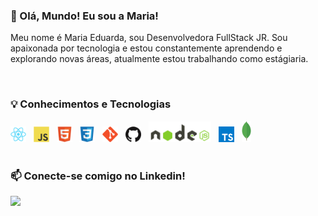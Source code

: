 ### 👋 Olá, Mundo! Eu sou a Maria!

Meu nome é Maria Eduarda, sou Desenvolvedora FullStack JR. Sou apaixonada por tecnologia e estou constantemente aprendendo e explorando novas áreas, atualmente estou trabalhando como estágiaria.

<br />

###  💡 Conhecimentos e Tecnologias

<div>
  <img src="./images/react.png" width="25" title="React"/> &nbsp;
  <img src="./images/js.png" width="25" title="JavaScript"/> &nbsp;
  <img src="./images/html.png" width="25" title="HTML5"/> &nbsp;
  <img src="./images/css.png" width="25" title="CSS3"/> &nbsp;
  <img src="./images/git.png" width="25" title="Git"/> &nbsp;
  <img src="./images/github.png" width="25" title="Github"/> &nbsp;
  <img src="./images/node.png" width="100" title="Node JS"/> &nbsp;
  <img src="./images/typescript.png" width="25" title="TypeScript"/> &nbsp;
  <img src="./images/mongo.png" width="15" title="MongoDB"/> &nbsp;
</div>

<br />

### 📫 Conecte-se comigo no Linkedin!

[<img src="https://img.shields.io/badge/linkedin-%230077B5.svg?&style=for-the-badge&logo=linkedin&logoColor=white" />](https://www.linkedin.com/in/maria-gurgel-202ba6240/)
